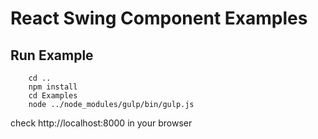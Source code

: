 # React Swing Component Examples

## Run Example

```
    cd ..
    npm install
    cd Examples
    node ../node_modules/gulp/bin/gulp.js
```

check http://localhost:8000 in your browser
